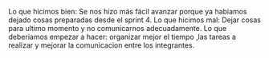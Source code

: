 Lo que hicimos bien: Se nos hizo más fácil avanzar porque ya habiamos dejado cosas preparadas desde el sprint 4.
Lo que hicimos mal: Dejar cosas para ultimo momento y no comunicarnos adecuadamente.
Lo que deberiamos empezar a hacer: organizar mejor el tiempo ,las tareas a realizar y mejorar la comunicacion entre los integrantes.